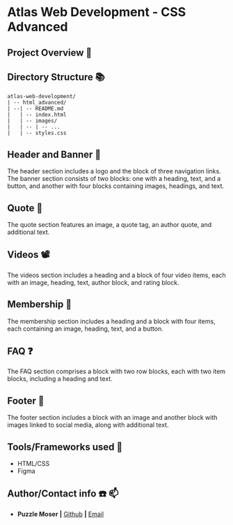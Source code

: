 # Atlas Web Development - CSS Advanced

## Project Overview 📌

## Directory Structure 📚

```
atlas-web-development/
| -- html_advanced/
| --| -- README.md
|   | -- index.html
|   | -- images/
|   | -- | -- ...
|   | -- styles.css
```

## Header and Banner 📢
The header section includes a logo and the block of three navigation links. The banner section consists of two blocks: one with a heading, text, and a button, and another with four blocks containing images, headings, and text.

## Quote 🧵
The quote section features an image, a quote tag, an author quote, and additional text.

## Videos 📽️
The videos section includes a heading and a block of four video items, each with an image, heading, text, author block, and rating block.

## Membership 💸
The membership section includes a heading and a block with four items, each containing an image, heading, text, and a button.

## FAQ ❓
The FAQ section comprises a block with two row blocks, each with two item blocks, including a heading and text.

## Footer 🎯
The footer section includes a block with an image and another block with images linked to social media, along with additional text.

## Tools/Frameworks used 📖
- HTML/CSS
- Figma

## Author/Contact info :phone: :mailbox:

* **Puzzle Moser** **|** [Github](https://github.com/PuzzleEmptyM) **|** [Email](mailto:puzzleemptym@gmail.com)

